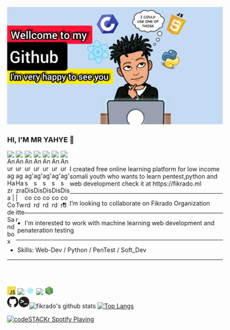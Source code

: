 
<img heithgt="100" src="/InShot_20201027_172944926.jpg">

### HI, I'M MR YAHYE :wave:
<a href="https://www.linkedin.com/in/yahye-abdirahman-2726901a9">
  <img align="left" alt="Anurag Hazra | CodeSandbox" width="20px" src="https://www.flaticon.com/svg/static/icons/svg/174/174857.svg" />
</a>
<a href="https://twitter.com/mr__yahye">
  <img align="left" alt="Anurag Hazra | Twitter" width="21px" src="https://raw.githubusercontent.com/anuraghazra/anuraghazra/master/assets/twitter.svg" />
</a>
<a href="https://api.whatsapp.com/send?phone=252634048063">
  <img align="left" alt="Anurag's Discord" width="21px" src="https://www.flaticon.com/svg/static/icons/svg/2111/2111728.svg" />

<a href="https://youtube.com/c/FikradoHacker">
  <img align="left" alt="Anurag's Discord" width="21px" src="https://www.youtube.com/about/static/svgs/icons/brand-resources/YouTube_icon_full-color.svg?cache=f2ec7a5" />

<a href="https://t.me/Mr_yahye">
  <img align="left" alt="Anurag's Discord" width="21px" src="https://www.flaticon.com/svg/static/icons/svg/2111/2111710.svg" />

<a href="https://youtube.com/c/FikradoHacker">
  <img align="left" alt="Anurag's Discord" width="21px" src="https://www.flaticon.com/svg/static/icons/svg/732/732223.svg" />
<a href="https://www.google.com/search?client=ms-android-samsung-gj-rev1&sxsrf=ALeKk00B_HxetcWRlbdGiJXIeWrFwzi8Gw%3A1603820330241&ei=KluYX6aUDoWU1fAP64WbiAM&q=lioyahya3%40gmail.com&oq=lioyahya3%40gmail.com&gs_lcp=ChNtb2JpbGUtZ3dzLXdpei1zZXJwEAM6BAgjECdQ1RtY1Rtg0iJoAHAAeACAAe8CiAGFBZIBBTItMS4xmAEAoAEBwAEB&sclient=mobile-gws-wiz-serp">
  <img align="left" alt="Anurag's Discord" width="21px" src="https://static.wikia.nocookie.net/logopedia/images/d/d8/Gmail_2020.svg/revision/latest?cb=20201006151923" />


<br />
<br />
<a></a>
I created free online learning platform for low income somali youth who wants to learn pentest,python and web development check it at https://fikrado.ml


__________________________________
- I’m looking to collaborate on Fikrado Organization
__________________________________
- I'm interested to work with machine learning web development and penateration testing
__________________________________
- Skills: Web-Dev / Python / PenTest / Soft_Dev
__________________________________


<br />
<br />
              
<code><img height="20" src="https://raw.githubusercontent.com/github/explore/80688e429a7d4ef2fca1e82350fe8e3517d3494d/topics/javascript/javascript.png"></code>
<code><img height="20" src="https://avatars0.githubusercontent.com/u/1525981?s=200&v=4"></code>
<code><img height="20" src="https://raw.githubusercontent.com/github/explore/80688e429a7d4ef2fca1e82350fe8e3517d3494d/topics/react/react.png"></code>
<code><img height="20" src="https://encrypted-tbn0.gstatic.com/images?q=tbn:ANd9GcTJRJkOQilwCEYo-cNG37E5GQX9XBr_tNrjwM2CZItsfg&s"></code>
<code><img height="20" src="https://raw.githubusercontent.com/github/explore/80688e429a7d4ef2fca1e82350fe8e3517d3494d/topics/nodejs/nodejs.png"></code>    
<code><img align="left" alt="GitHub" width="26px" src="https://raw.githubusercontent.com/github/explore/78df643247d429f6cc873026c0622819ad797942/topics/github/github.png" /></code>
<code><img align="left" alt="Terminal" width="26px" src="https://raw.githubusercontent.com/github/explore/80688e429a7d4ef2fca1e82350fe8e3517d3494d/topics/terminal/terminal.png" /></code>

![fikrado's github stats](https://github-readme-stats.vercel.app/api?username=fikrado&show_icons=true)
[![Top Langs](https://github-readme-stats.vercel.app/api/top-langs/?username=fikrado&langs_count=8)](https://github.com/anuraghazra/github-readme-stats)





[<img src="https://now-playing-codestackr.vercel.app/api/spotify-playing" alt="codeSTACKr Spotify Playing" width="350" />](https://open.spotify.com/user/swyqyimdc12jajde4vpwd2x1b)



